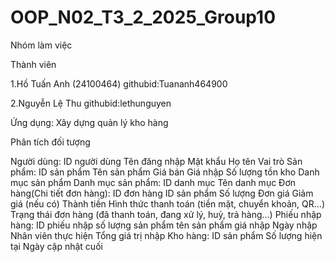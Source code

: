 # OOP_N02_T3_2_2025_Group10

Nhóm làm việc

Thành viên

1.Hồ Tuấn Anh (24100464) githubid:Tuananh464900

2.Nguyễn Lệ Thu githubid:lethunguyen

Ứng dụng: Xây dựng quản lý kho hàng

Phân tích đối tượng

Người dùng:
ID người dùng
Tên đăng nhập
Mật khẩu
Họ tên
Vai trò
Sản phẩm:
ID sản phẩm
Tên sản phẩm
Giá bán
Giá nhập
Số lượng tồn kho
Danh mục sản phẩm
Danh mục sản phẩm:
ID danh mục
Tên danh mục
Đơn hàng(Chi tiết đơn hàng):
ID đơn hàng
ID sản phẩm
Số lượng
Đơn giá
Giảm giá (nếu có)
Thành tiền
Hình thức thanh toán (tiền mặt, chuyển khoản, QR...)
Trạng thái đơn hàng (đã thanh toán, đang xử lý, huỷ, trả hàng…)
Phiếu nhập hàng:
ID phiếu nhập
số lượng sản phẩm
tên sản phẩm
giá nhập
Ngày nhập
Nhân viên thực hiện
Tổng giá trị nhập
Kho hàng:
ID sản phẩm
Số lượng hiện tại
Ngày cập nhật cuối

